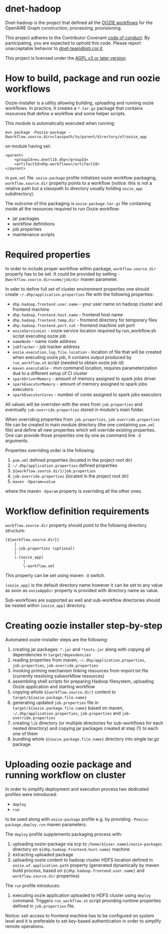 # dnet-hadoop

Dnet-hadoop is the project that defined all the [OOZIE workflows](https://oozie.apache.org/) for the OpenAIRE Graph construction, processing, provisioning.

This project adheres to the Contributor Covenant [code of conduct](CODE_OF_CONDUCT.md).
By participating, you are expected to uphold this code. Please report unacceptable behavior to [dnet-team@isti.cnr.it](mailto:dnet-team@isti.cnr.it).

This project is licensed under the [AGPL v3 or later version](#LICENSE.md).

How to build, package and run oozie workflows
====================

Oozie-installer is a utility allowing building, uploading and running oozie workflows. In practice, it creates a `*.tar.gz` 
package that contains resources that define a workflow and some helper scripts.

This module is automatically executed when running:

`mvn package -Poozie-package -Dworkflow.source.dir=classpath/to/parent/directory/of/oozie_app`

on module having set:

```
<parent>
    <groupId>eu.dnetlib.dhp</groupId>
    <artifactId>dhp-workflows</artifactId>
</parent>
```

in `pom.xml` file. `oozie-package` profile initializes oozie workflow packaging, `workflow.source.dir` property points to 
a workflow (notice: this is not a relative path but a classpath to directory usually holding `oozie_app` subdirectory).

The outcome of this packaging is `oozie-package.tar.gz` file containing inside all the resources required to run Oozie workflow:

- jar packages
- workflow definitions
- job properties
- maintenance scripts

Required properties
====================

In order to include proper workflow within package, `workflow.source.dir` property has to be set. It could be provided 
by setting `-Dworkflow.source.dir=some/job/dir` maven parameter.

In oder to define full set of cluster environment properties one should create `~/.dhp/application.properties` file with 
the following properties:

- `dhp.hadoop.frontend.user.name` - your user name on hadoop cluster and frontend machine
- `dhp.hadoop.frontend.host.name` - frontend host name
- `dhp.hadoop.frontend.temp.dir` - frontend directory for temporary files
- `dhp.hadoop.frontend.port.ssh` - frontend machine ssh port
- `oozieServiceLoc` - oozie service location required by run_workflow.sh script executing oozie job
- `nameNode` - name node address
- `jobTracker` - job tracker address
- `oozie.execution.log.file.location` - location of file that will be created when executing oozie job, it contains output 
produced by `run_workflow.sh` script (needed to obtain oozie job id)
- `maven.executable` - mvn command location, requires parameterization due to a different setup of CI cluster
- `sparkDriverMemory` - amount of memory assigned to spark jobs driver
- `sparkExecutorMemory` - amount of memory assigned to spark jobs executors
- `sparkExecutorCores` - number of cores assigned to spark jobs executors

All values will be overriden with the ones from `job.properties` and eventually `job-override.properties` stored in module's 
main folder.

When overriding properties from `job.properties`, `job-override.properties` file can be created in main module directory 
(the one containing `pom.xml` file) and define all new properties which will override existing properties. 
One can provide those properties one by one as command line `-D` arguments.

Properties overriding order is the following:

1. `pom.xml` defined properties (located in the project root dir)
2. `~/.dhp/application.properties` defined properties
3. `${workflow.source.dir}/job.properties`
4. `job-override.properties` (located in the project root dir)
5. `maven -Dparam=value`

where the maven `-Dparam` property is overriding all the other ones.

Workflow definition requirements
====================

`workflow.source.dir` property should point to the following directory structure:

	[${workflow.source.dir}]
		|
		|-job.properties (optional)
		|
		\-[oozie_app]
			|
			\-workflow.xml

This property can be set using maven `-D` switch.

`[oozie_app]` is the default directory name however it can be set to any value as soon as `oozieAppDir` property is 
provided with directory name as value.

Sub-workflows are supported as well and sub-workflow directories should be nested within `[oozie_app]` directory.

Creating oozie installer step-by-step
=====================================

Automated oozie-installer steps are the following:

1. creating jar packages:  `*.jar` and `*tests.jar` along with copying all dependencies in `target/dependencies`
2. reading properties from maven, `~/.dhp/application.properties`, `job.properties`, `job-override.properties`
3. invoking priming mechanism linking resources from import.txt file (currently resolving subworkflow resources)
4. assembling shell scripts for preparing Hadoop filesystem, uploading Oozie application and starting workflow
5. copying whole `${workflow.source.dir}` content to `target/${oozie.package.file.name}`
6. generating updated `job.properties` file in `target/${oozie.package.file.name}` based on maven, 
`~/.dhp/application.properties`, `job.properties` and `job-override.properties`
7. creating `lib` directory (or multiple directories for sub-workflows for each nested directory) and copying jar packages 
created at step (1) to each one of them
8. bundling whole `${oozie.package.file.name}` directory into single tar.gz package

Uploading oozie package and running workflow on cluster
=======================================================

In order to simplify deployment and execution process two dedicated profiles were introduced:

- `deploy`
- `run`

to be used along with `oozie-package` profile e.g. by providing `-Poozie-package,deploy,run` maven parameters.

The `deploy` profile supplements packaging process with:
1) uploading oozie-package via scp to `/home/${user.name}/oozie-packages` directory on `${dhp.hadoop.frontend.host.name}` machine
2) extracting uploaded package
3) uploading oozie content to hadoop cluster HDFS location defined in `oozie.wf.application.path` property (generated dynamically by maven build process, based on `${dhp.hadoop.frontend.user.name}` and `workflow.source.dir` properties)

The `run` profile introduces:
1) executing oozie application uploaded to HDFS cluster using `deploy` command. Triggers `run_workflow.sh` script providing runtime properties defined in `job.properties` file.

Notice: ssh access to frontend machine has to be configured on system level and it is preferable to set key-based authentication in order to simplify remote operations.